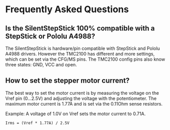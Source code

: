# Frequently Asked Questions

## Is the SilentStepStick 100% compatible with a StepStick or Pololu A4988?
The SilentStepStick is hardware/pin compatible with StepStick and Pololu A4988 drivers. However the TMC2100 has different and more settings, which can be set via the CFG/MS pins.
The TMC2100 config pins also know three states: GND, VCC and open.


## How to set the stepper motor current?
The best way to set the motor current is by measuring the voltage on the Vref pin (0...2.5V) and
adjusting the voltage with the potentiometer.
The maximum motor current is 1.77A and is set via the 0.11Ohm sense resistors.

Example: A voltage of 1.0V on Vref sets the motor current to 0.71A.

```Irms = (Vref * 1.77A) / 2.5V```
